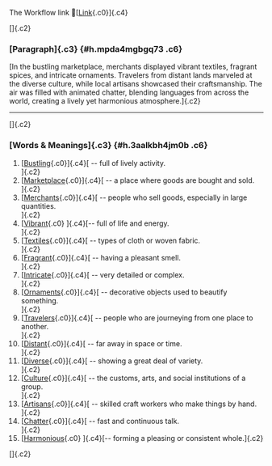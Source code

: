 The Workflow link
👏[[Link](https://www.google.com/url?q=http://www.google.com&sa=D&source=editors&ust=1755908389270703&usg=AOvVaw0fdDmyCOsRen_vFJnvGbD4){.c0}]{.c4}

[]{.c2}

### [Paragraph]{.c3} {#h.mpda4mgbgq73 .c6}

[In the bustling marketplace, merchants displayed vibrant textiles,
fragrant spices, and intricate ornaments. Travelers from distant lands
marveled at the diverse culture, while local artisans showcased their
craftsmanship. The air was filled with animated chatter, blending
languages from across the world, creating a lively yet harmonious
atmosphere.]{.c2}

------------------------------------------------------------------------

[]{.c2}

### [Words & Meanings]{.c3} {#h.3aalkbh4jm0b .c6}

1.  [[Bustling](https://www.google.com/url?q=http://www.google.com&sa=D&source=editors&ust=1755908389272308&usg=AOvVaw09CTVIBtQP_cx2PSL9zg6u){.c0}]{.c4}[ --
    full of lively activity.\
    ]{.c2}
2.  [[Marketplace](https://www.google.com/url?q=http://www.google.com&sa=D&source=editors&ust=1755908389272593&usg=AOvVaw1ZTbgsGnzVRT0bADDlku4U){.c0}]{.c4}[ --
    a place where goods are bought and sold.\
    ]{.c2}
3.  [[Merchants](https://www.google.com/url?q=http://www.google.com&sa=D&source=editors&ust=1755908389272882&usg=AOvVaw3PtVQ5Euaai9_7YB-jwLDE){.c0}]{.c4}[ --
    people who sell goods, especially in large quantities.\
    ]{.c2}
4.  [[Vibrant](https://www.google.com/url?q=http://www.google.com&sa=D&source=editors&ust=1755908389273203&usg=AOvVaw0wWQy9zOjLk6WKsUfLMLoB){.c0}
    ]{.c4}[-- full of life and energy.\
    ]{.c2}
5.  [[Textiles](https://www.google.com/url?q=http://www.google.com&sa=D&source=editors&ust=1755908389273455&usg=AOvVaw1Tkzs_Wa9sbIn7TS3g2xdK){.c0}]{.c4}[ --
    types of cloth or woven fabric.\
    ]{.c2}
6.  [[Fragrant](https://www.google.com/url?q=http://www.google.com&sa=D&source=editors&ust=1755908389273716&usg=AOvVaw0hrarYblgBmnOEEAGmTt7W){.c0}]{.c4}[ --
    having a pleasant smell.\
    ]{.c2}
7.  [[Intricate](https://www.google.com/url?q=http://www.google.com&sa=D&source=editors&ust=1755908389273963&usg=AOvVaw2KguMp2AdBbXtgoLbYMJTt){.c0}]{.c4}[ --
    very detailed or complex.\
    ]{.c2}
8.  [[Ornaments](https://www.google.com/url?q=http://www.google.com&sa=D&source=editors&ust=1755908389274232&usg=AOvVaw1NbH4qkRoYZbdFNaRmix1_){.c0}]{.c4}[ --
    decorative objects used to beautify something.\
    ]{.c2}
9.  [[Travelers](https://www.google.com/url?q=http://www.google.com&sa=D&source=editors&ust=1755908389274524&usg=AOvVaw1UlUSdNGECwrhtv3D7rqyb){.c0}]{.c4}[ --
    people who are journeying from one place to another.\
    ]{.c2}
10. [[Distant](https://www.google.com/url?q=http://www.google.com&sa=D&source=editors&ust=1755908389274828&usg=AOvVaw0_RwoIy3bc63wdpBTTyzEs){.c0}]{.c4}[ --
    far away in space or time.\
    ]{.c2}
11. [[Diverse](https://www.google.com/url?q=http://www.google.com&sa=D&source=editors&ust=1755908389275089&usg=AOvVaw35Lk7Ckn1TDLyyfF00vYb1){.c0}]{.c4}[ --
    showing a great deal of variety.\
    ]{.c2}
12. [[Culture](https://www.google.com/url?q=http://www.google.com&sa=D&source=editors&ust=1755908389275374&usg=AOvVaw3p4VYFAjEyAbYVFCCNBZDA){.c0}]{.c4}[ --
    the customs, arts, and social institutions of a group.\
    ]{.c2}
13. [[Artisans](https://www.google.com/url?q=http://www.google.com&sa=D&source=editors&ust=1755908389275705&usg=AOvVaw1Xx0iLo4YwMMuzZUvjZoHq){.c0}]{.c4}[ --
    skilled craft workers who make things by hand.\
    ]{.c2}
14. [[Chatter](https://www.google.com/url?q=http://www.google.com&sa=D&source=editors&ust=1755908389276014&usg=AOvVaw0ST3a2yzzih_fGEF9dYpD8){.c0}]{.c4}[ --
    fast and continuous talk.\
    ]{.c2}
15. [[Harmonious](https://www.google.com/url?q=http://www.google.com&sa=D&source=editors&ust=1755908389276278&usg=AOvVaw0lOJ1_7ivbY6I1_QR97nKF){.c0}
    ]{.c4}[-- forming a pleasing or consistent whole.]{.c2}

[]{.c2}
